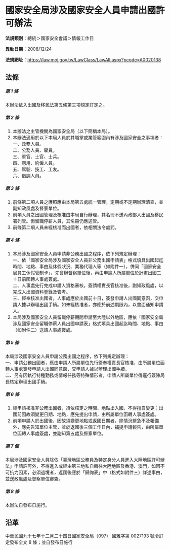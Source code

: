 # 國家安全局涉及國家安全人員申請出國許可辦法

**法規類別**：總統＞國家安全會議＞情報工作目

**異動日期**：2008/12/24  

**法規網址**：https://law.moj.gov.tw/LawClass/LawAll.aspx?pcode=A0020138





## 法條
##### 第 1 條
本辦法依入出國及移民法第五條第三項規定訂定之。

##### 第 2 條
1. 本辦法之主管機關為國家安全局（以下簡稱本局）。
1. 本辦法適用於以下本局人員於其職掌或業管範圍內有涉及國家安全之事項者：  
一、政務人員。  
二、公務人員、雇員。  
三、軍官、士官、士兵。  
四、聘用、約僱人員。  
五、駕駛、技工、工友。  
六、借調人員。

##### 第 3 條
1. 前條第二項人員之護照應由本局第五處統一管理，定期或不定期辦理清查，並副知政風處及督察單位。
1. 前項人員之出國管理及核准由本局自行辦理，其名冊不送內政部入出國及移民署列管。但留職停薪人員，其名冊仍應送管。
1. 前條第二項人員未經核准而出國者，依相關法令處罰。

##### 第 4 條
1. 本局涉及國家安全人員申請非公務出國之程序，依下列規定辦理：  
一、依「國家安全局涉及國家安全人員非公務出國申請表」格式填具出國起迄時間、地點、事由及休假狀況、業務代理人等（如附件一），併同「國家安全局員工休假管制卡」，先會辦督察單位後，再由申請人所屬單位於計畫出國二十日前函轉人事處簽處。  
二、人事處先行完成申請人資格審核，簽請權責長官核准後，副知政風處，以完成入出國資料登錄及管考。  
三、經奉核准出國者，人事處應於出國前十日，簽發申請人出國同意函，交申請人據以辦理出國手續。如未經核准者，亦應於前述期限內，以書面通知申請人。
1. 本局涉及國家安全人員留職停薪期間申請至大陸以外地區，應依「國家安全局涉及國家安全留職停薪人員出國申請表」格式填具出國起迄時間、地點、事由（如附件二）送請人事處簽處。

##### 第 5 條
本局涉及國家安全人員申請公務出國之程序，依下列規定辦理：  
一、申請公務出國者，應由申請人所屬單位先行簽奉權責長官核准，由所屬單位函轉人事處簽發申請人出國同意函，交申請人據以辦理出國手續。  
二、另有因執行特種勤務或情報任務等特殊情形者，申請人所屬單位得逕行簽陳局長核定辦理出國手續。

##### 第 6 條
1. 經申請核准非公務出國者，須依核定之時間、地點出入國，不得擅自變更；出國前因故須變更日期、地點，應先提出申請，由所屬單位函轉人事處簽處。
1. 前項申請人於出國後，因故須變更地點或返國日期者，除情況緊急不及報備外，應先告知單位主管，並於返國後三個工作日內，補提申請報告，由所屬單位函轉人事處簽處，並副知第五處及督察單位。

##### 第 7 條
本局涉及國家安全人員除依「臺灣地區公務員及特定身分人員進入大陸地區許可辦法」申請許可外，不得進入或經由第三地私自轉往大陸地區及香港、澳門，如因不可抗力因素，必須過境者，返國後應於「歸詢表」中（格式如附件三）詳述事由，並送政風處及督察單位審查。

##### 第 8 條
本辦法自發布日施行。

## 沿革
中華民國九十七年十二月二十四日國家安全局（097） 國雅字第 0027193  號令訂定發布全文 8  條；並自發布日施行
